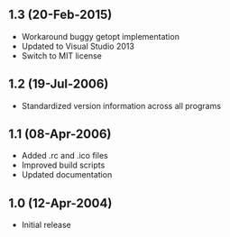 ## 1.3 (20-Feb-2015)

  * Workaround buggy getopt implementation
  * Updated to Visual Studio 2013
  * Switch to MIT license
  
## 1.2 (19-Jul-2006)

  * Standardized version information across all programs

## 1.1 (08-Apr-2006)

  * Added .rc and .ico files
  * Improved build scripts
  * Updated documentation

## 1.0 (12-Apr-2004)

  * Initial release
